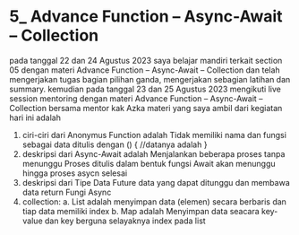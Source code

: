 # 5_ Advance Function – Async-Await – Collection

pada tanggal 22 dan 24 Agustus 2023 saya belajar mandiri terkait section 05 dengan materi  Advance Function – Async-Await – 
Collection dan telah mengerjakan tugas bagian pilihan ganda, mengerjakan sebagian latihan dan summary. kemudian pada tanggal 23 
dan 25 Agustus 2023 mengikuti live session mentoring dengan materi  Advance Function – Async-Await – Collection 
bersama mentor kak Azka
 materi yang saya ambil dari kegiatan hari ini adalah
1. ciri-ciri dari Anonymus Function adalah Tidak memiliki nama dan fungsi sebagai data ditulis dengan () { //datanya adalah }
2. deskripsi dari Async-Await adalah Menjalankan beberapa proses tanpa menunggu
    Proses ditulis dalam bentuk fungsi
    Await akan menunggu hingga proses asycn selesai
3. deskripsi dari Tipe Data Future data yang dapat ditunggu dan membawa data return Fungi  Async  
4.  collection:
    a. List adalah menyimpan data (elemen) secara berbaris dan  tiap data memiliki index
    b. Map adalah Menyimpan data seacara key-value dan key berguna selayaknya index pada list